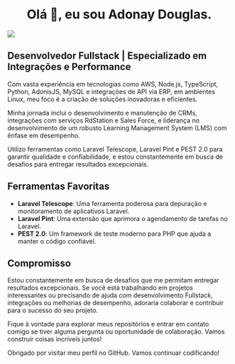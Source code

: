 
<h1 align="center">Olá 👋, eu sou Adonay Douglas.</h1>
<img src="https://raw.githubusercontent.com/MicaelliMedeiros/micaellimedeiros/master/image/computer-illustration.png">

## Desenvolvedor Fullstack | Especializado em Integrações e Performance

Com vasta experiência em tecnologias como AWS, Node.js, TypeScript, Python, AdonisJS, MySQL e integrações de API via ERP, em ambientes Linux, meu foco é a criação de soluções inovadoras e eficientes.

Minha jornada inclui o desenvolvimento e manutenção de CRMs, integrações com serviços RdStation e Sales Force, e liderança no desenvolvimento de um robusto Learning Management System (LMS) com ênfase em desempenho.

Utilizo ferramentas como Laravel Telescope, Laravel Pint e PEST 2.0 para garantir qualidade e confiabilidade, e estou constantemente em busca de desafios para entregar resultados excepcionais.

## Ferramentas Favoritas

- **Laravel Telescope**: Uma ferramenta poderosa para depuração e monitoramento de aplicativos Laravel.
- **Laravel Pint**: Uma extensão que aprimora o agendamento de tarefas no Laravel.
- **PEST 2.0**: Um framework de teste moderno para PHP que ajuda a manter o código confiável.

## Compromisso

Estou constantemente em busca de desafios que me permitam entregar resultados excepcionais. Se você está trabalhando em projetos interessantes ou precisando de ajuda com desenvolvimento Fullstack, integrações ou melhorias de desempenho, adoraria colaborar e contribuir para o sucesso do seu projeto.

Fique à vontade para explorar meus repositórios e entrar em contato comigo se tiver alguma pergunta ou oportunidade de colaboração. Vamos construir coisas incríveis juntos!

Obrigado por visitar meu perfil no GitHub. Vamos continuar codificando!
